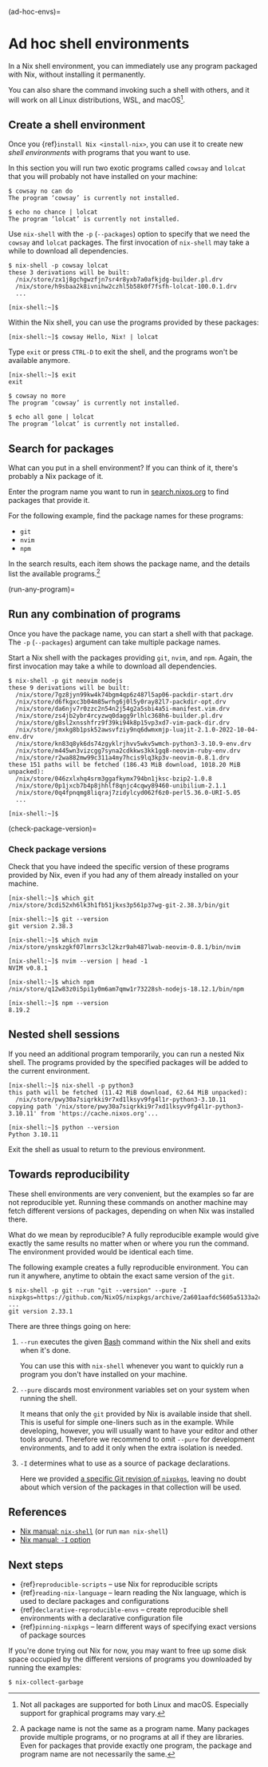 (ad-hoc-envs)=

# Ad hoc shell environments

In a Nix shell environment, you can immediately use any program packaged with Nix, without installing it permanently.

You can also share the command invoking such a shell with others, and it will work on all Linux distributions, WSL, and macOS[^1].

[^1]: Not all packages are supported for both Linux and macOS. Especially support for graphical programs may vary.

## Create a shell environment

Once you {ref}`install Nix <install-nix>`, you can use it to create new *shell environments* with programs that you want to use.

In this section you will run two exotic programs called `cowsay` and `lolcat` that you will probably not have installed on your machine:

```shell-session
$ cowsay no can do
The program ‘cowsay’ is currently not installed.

$ echo no chance | lolcat
The program ‘lolcat’ is currently not installed.
```

Use `nix-shell` with the `-p` (`--packages`) option to specify that we need the `cowsay` and `lolcat` packages.
The first invocation of `nix-shell` may take a while to download all dependencies.

```shell-session
$ nix-shell -p cowsay lolcat
these 3 derivations will be built:
  /nix/store/zx1j8gchgwzfjn7sr4r8yxb7a0afkjdg-builder.pl.drv
  /nix/store/h9sbaa2k8ivnihw2czhl5b58k0f7fsfh-lolcat-100.0.1.drv
  ...

[nix-shell:~]$
```

Within the Nix shell, you can use the programs provided by these packages:

```
[nix-shell:~]$ cowsay Hello, Nix! | lolcat
```

Type `exit` or press `CTRL-D` to exit the shell, and the programs won't be available anymore.

```shell-session
[nix-shell:~]$ exit
exit

$ cowsay no more
The program ‘cowsay’ is currently not installed.

$ echo all gone | lolcat
The program ‘lolcat’ is currently not installed.
```

## Search for packages

What can you put in a shell environment?
If you can think of it, there's probably a Nix package of it.

Enter the program name you want to run in [search.nixos.org](https://search.nixos.org/packages) to find packages that provide it.

For the following example, find the package names for these programs:

- `git`
- `nvim`
- `npm`

In the search results, each item shows the package name, and the details list the available programs.[^2]

[^2]: A package name is not the same as a program name. Many packages provide multiple programs, or no programs at all if they are libraries. Even for packages that provide exactly one program, the package and program name are not necessarily the same.

(run-any-program)=
## Run any combination of programs

Once you have the package name, you can start a shell with that package.
The `-p` (`--packages`) argument can take multiple package names.

Start a Nix shell with the packages providing `git`, `nvim`, and `npm`.
Again, the first invocation may take a while to download all dependencies.

```shell-session
$ nix-shell -p git neovim nodejs
these 9 derivations will be built:
  /nix/store/7gz8jyn99kw4k74bgm4qp6z487l5ap06-packdir-start.drv
  /nix/store/d6fkgxc3b04m85wrhg6j0l5y0ray82l7-packdir-opt.drv
  /nix/store/da6njv7r0zzc2n54n2j54g2a5sbi4a5i-manifest.vim.drv
  /nix/store/zs4jb2ybr4rcyzwq0dagg9rlhlc368h6-builder.pl.drv
  /nix/store/g8sl2xnsshfrz9f39ki94k8p15vp3xd7-vim-pack-dir.drv
  /nix/store/jmxkg8b1psk52awsvfziy9nq6dwmxmjp-luajit-2.1.0-2022-10-04-env.drv
  /nix/store/kn83q8yk6ds74zgyklrjhvv5wkv5wmch-python3-3.10.9-env.drv
  /nix/store/m445wn3vizcgg7syna2cdkkws3kk1gq8-neovim-ruby-env.drv
  /nix/store/r2wa882mw99c311a4my7hcis9lq3kp3v-neovim-0.8.1.drv
these 151 paths will be fetched (186.43 MiB download, 1018.20 MiB unpacked):
  /nix/store/046zxlxhq4srm3ggafkymx794bn1jksc-bzip2-1.0.8
  /nix/store/0p1jxcb7b4p8jhhlf8qnjc4cqwy89460-unibilium-2.1.1
  /nix/store/0q4fpnqmg8liqraj7zidylcyd062f6z0-perl5.36.0-URI-5.05
  ...

[nix-shell:~]$
```

(check-package-version)=
### Check package versions

Check that you have indeed the specific version of these programs provided by Nix, even if you had any of them already installed on your machine.

```shell-session
[nix-shell:~]$ which git
/nix/store/3cdi52xh6lk3h1fb51jkxs3p561p37wg-git-2.38.3/bin/git

[nix-shell:~]$ git --version
git version 2.38.3

[nix-shell:~]$ which nvim
/nix/store/ynskzgkf07lmrrs3cl2kzr9ah487lwab-neovim-0.8.1/bin/nvim

[nix-shell:~]$ nvim --version | head -1
NVIM v0.8.1

[nix-shell:~]$ which npm
/nix/store/q12w83z0i5pi1y0m6am7qmw1r73228sh-nodejs-18.12.1/bin/npm

[nix-shell:~]$ npm --version
8.19.2
```

## Nested shell sessions

If you need an additional program temporarily, you can run a nested Nix shell.
The programs provided by the specified packages will be added to the current environment.

```shell-session
[nix-shell:~]$ nix-shell -p python3
this path will be fetched (11.42 MiB download, 62.64 MiB unpacked):
  /nix/store/pwy30a7siqrkki9r7xd1lksyv9fg4l1r-python3-3.10.11
copying path '/nix/store/pwy30a7siqrkki9r7xd1lksyv9fg4l1r-python3-3.10.11' from 'https://cache.nixos.org'...

[nix-shell:~]$ python --version
Python 3.10.11
```

Exit the shell as usual to return to the previous environment.

## Towards reproducibility

These shell environments are very convenient, but the examples so far are not reproducible yet.
Running these commands on another machine may fetch different versions of packages, depending on when Nix was installed there.

What do we mean by reproducible?
A fully reproducible example would give exactly the same results no matter when or where you run the command.
The environment provided would be identical each time.

The following example creates a fully reproducible environment.
You can run it anywhere, anytime to obtain the exact same version of the `git`.

```shell-session
$ nix-shell -p git --run "git --version" --pure -I nixpkgs=https://github.com/NixOS/nixpkgs/archive/2a601aafdc5605a5133a2ca506a34a3a73377247.tar.gz
...
git version 2.33.1
```

There are three things going on here:

1. `--run` executes the given [Bash](https://www.gnu.org/software/bash/) command within the Nix shell and exits when it's done.

   You can use this with `nix-shell` whenever you want to quickly run a program you don't have installed on your machine.

2. `--pure` discards most environment variables set on your system when running the shell.

   It means that only the `git` provided by Nix is available inside that shell.
   This is useful for simple one-liners such as in the example.
   While developing, however, you will usually want to have your editor and other tools around.
   Therefore we recommend to omit `--pure` for development environments, and to add it only when the extra isolation is needed.

3. `-I` determines what to use as a source of package declarations.

   Here we provided [a specific Git revision of `nixpkgs`](https://github.com/NixOS/nixpkgs/tree/2a601aafdc5605a5133a2ca506a34a3a73377247), leaving no doubt about which version of the packages in that collection will be used.


## References

- [Nix manual: `nix-shell`](https://nixos.org/manual/nix/stable/command-ref/nix-shell) (or run `man nix-shell`)
- [Nix manual: `-I` option](https://nixos.org/manual/nix/unstable/command-ref/opt-common.html#opt-I)

## Next steps

- {ref}`reproducible-scripts` – use Nix for reproducible scripts
- {ref}`reading-nix-language` – learn reading the Nix language, which is used to declare packages and configurations
- {ref}`declarative-reproducible-envs` – create reproducible shell environments with a declarative configuration file
- {ref}`pinning-nixpkgs` – learn different ways of specifying exact versions of package sources

If you're done trying out Nix for now, you may want to free up some disk space occupied by the different versions of programs you downloaded by running the examples:

```shell-session
$ nix-collect-garbage
```
